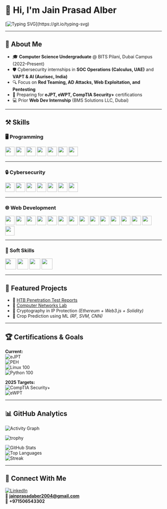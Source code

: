 # 👋 Hi, I'm Jain Prasad Alber  

[![Typing SVG](https://readme-typing-svg.herokuapp.com?font=Fira+Code&duration=4000&pause=1000&color=FF79C6&width=600&lines=Aspiring+Cybersecurity+Specialist;Purple+Team+Enthusiast;SOC+%7C+VAPT+%7C+Red+Teaming;Always+learning+new+skills!)](https://git.io/typing-svg)

---

## 🚀 About Me
- 🎓 **Computer Science Undergraduate** @ BITS Pilani, Dubai Campus (2022–Present)  
- 🛡️ Cybersecurity internships in **SOC Operations (Calculus, UAE)** and **VAPT & AI (Aurisec, India)**  
- 🔍 Focus on **Red Teaming, AD Attacks, Web Exploitation, and Pentesting**  
- 📜 Preparing for **eJPT, eWPT, CompTIA Security+** certifications  
- 💻 Prior **Web Dev Internship** (BMS Solutions LLC, Dubai)  

---

## ⚒️ Skills  

### 🖥️ Programming  
<p>
  <img src="https://img.shields.io/badge/Python-14354C?style=for-the-badge&logo=python&logoColor=white" height="30"/>
  <img src="https://img.shields.io/badge/Java-ED8B00?style=for-the-badge&logo=openjdk&logoColor=white" height="30"/>
  <img src="https://img.shields.io/badge/C-444444?style=for-the-badge&logo=c&logoColor=white" height="30"/>
  <img src="https://img.shields.io/badge/JavaScript-F7DF1E?style=for-the-badge&logo=javascript&logoColor=black" height="30"/>
  <img src="https://img.shields.io/badge/Prolog-006400?style=for-the-badge" height="30"/>
  <img src="https://img.shields.io/badge/TASM-8B0000?style=for-the-badge" height="30"/>
  <img src="https://img.shields.io/badge/Assembler-5C5C5C?style=for-the-badge" height="30"/>
</p>

---

### 🔒 Cybersecurity  
<p>
  <img src="https://img.shields.io/badge/Network%20Security-0A66C2?style=for-the-badge" height="30"/>
  <img src="https://img.shields.io/badge/Penetration%20Testing-B33A3A?style=for-the-badge" height="30"/>
  <img src="https://img.shields.io/badge/Active%20Directory-D35400?style=for-the-badge" height="30"/>
  <img src="https://img.shields.io/badge/Web%20Exploitation-999900?style=for-the-badge" height="30"/>
  <img src="https://img.shields.io/badge/Mobile%20Pentesting-800080?style=for-the-badge" height="30"/>
  <img src="https://img.shields.io/badge/Bash%20%2F%20Scripting-333333?style=for-the-badge&logo=gnu-bash&logoColor=white" height="30"/>
  <img src="https://img.shields.io/badge/Cryptography-008080?style=for-the-badge" height="30"/>
</p>

---

### 🌐 Web Development  
<p>
  <img src="https://img.shields.io/badge/Linux-111111?style=for-the-badge&logo=linux&logoColor=white" height="30"/>
  <img src="https://img.shields.io/badge/Git-F05032?style=for-the-badge&logo=git&logoColor=white" height="30"/>
  <img src="https://img.shields.io/badge/GitHub-181717?style=for-the-badge&logo=github&logoColor=white" height="30"/>
  <img src="https://img.shields.io/badge/VS%20Code-007ACC?style=for-the-badge&logo=visualstudiocode&logoColor=white" height="30"/>
  <img src="https://img.shields.io/badge/Kali%20Linux-268BEE?style=for-the-badge&logo=kalilinux&logoColor=white" height="30"/>
  <img src="https://img.shields.io/badge/Burp%20Suite-FF6F00?style=for-the-badge&logo=burpsuite&logoColor=white" height="30"/>
  <img src="https://img.shields.io/badge/Nmap-2C2C2C?style=for-the-badge" height="30"/>
  <img src="https://img.shields.io/badge/Cisco%20Packet%20Tracer-00599C?style=for-the-badge" height="30"/>
  <img src="https://img.shields.io/badge/Lex%20%26%20Yacc-228B22?style=for-the-badge" height="30"/>
  <img src="https://img.shields.io/badge/LaTeX-008080?style=for-the-badge&logo=latex&logoColor=white" height="30"/>
  <img src="https://img.shields.io/badge/HTML5-E34F26?style=for-the-badge&logo=html5&logoColor=white" height="30"/>
  <img src="https://img.shields.io/badge/CSS3-1572B6?style=for-the-badge&logo=css3&logoColor=white" height="30"/>
  <img src="https://img.shields.io/badge/JavaScript-F7DF1E?style=for-the-badge&logo=javascript&logoColor=black" height="30"/>
  <img src="https://img.shields.io/badge/Data%20Flow%20Diagrams-444444?style=for-the-badge" height="30"/>
  <img src="https://img.shields.io/badge/Visualization-666666?style=for-the-badge" height="30"/>
</p>

---

### 🧠 Soft Skills  
<p>
  <img src="https://img.shields.io/badge/Problem%20Solving-004080?style=for-the-badge" height="35"/>
  <img src="https://img.shields.io/badge/Team%20Collaboration-993333?style=for-the-badge" height="35"/>
  <img src="https://img.shields.io/badge/Adaptability-228B22?style=for-the-badge" height="35"/>
  <img src="https://img.shields.io/badge/Time%20Management-663399?style=for-the-badge" height="35"/>
</p>


---

## 📂 Featured Projects  
- 🔹 [HTB Penetration Test Reports](https://github.com/jainalber/Penetration-Test-Reports---HTB-Retired-Machines)  
- 🔹 [Computer Networks Lab](https://github.com/jainalber/Computer-Networks-Lab)  
- 🔹 Cryptography in IP Protection *(Ethereum + Web3.js + Solidity)*  
- 🔹 Crop Prediction using ML *(RF, SVM, CNN)*  

---

## 🏆 Certifications & Goals  

**Current:**  
![eJPT](https://img.shields.io/badge/eJPT-In%20Progress-blue)  
![PEH](https://img.shields.io/badge/Practical%20Ethical%20Hacking-TCM-red)  
![Linux 100](https://img.shields.io/badge/Linux%20100-TCM-lightgrey)  
![Python 100](https://img.shields.io/badge/Python%20100-TCM-lightgrey)  

**2025 Targets:**  
![CompTIA Security+](https://img.shields.io/badge/CompTIA-Security%2B-blue)  
![eWPT](https://img.shields.io/badge/eWPT-Web%20Penetration%20Tester-orange)  


---

## 📊 GitHub Analytics  

![Activity Graph](https://github-readme-activity-graph.vercel.app/graph?username=jainalber&theme=react-dark&hide_border=true)  

![trophy](https://github-profile-trophy.vercel.app/?username=jainalber&theme=radical&margin-w=10&margin-h=10&column=7)  

![GitHub Stats](https://github-readme-stats.vercel.app/api?username=jainalber&show_icons=true&theme=radical)  
![Top Languages](https://github-readme-stats.vercel.app/api/top-langs/?username=jainalber&layout=compact&theme=radical)  
![Streak](https://github-readme-streak-stats.herokuapp.com/?user=jainalber&theme=radical)  

---

## 🤝 Connect With Me  

[![LinkedIn](https://img.shields.io/badge/-LinkedIn-blue?logo=linkedin)](https://linkedin.com/in/jain-prasad-alber)  
📧 **jainprasadaber2004@gmail.com**  
📱 **+971506543302**  

